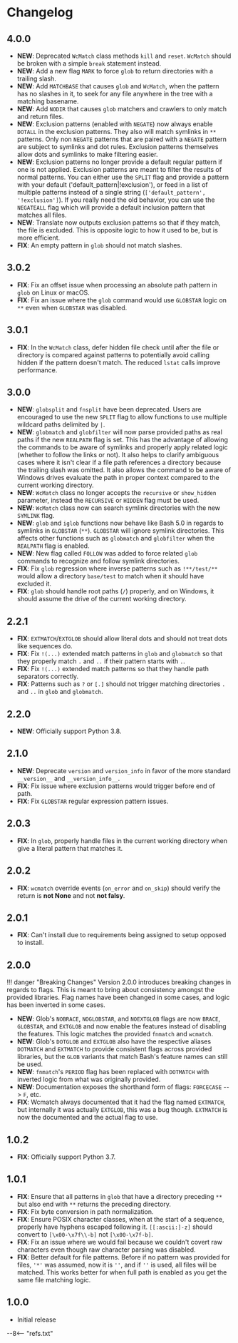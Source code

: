 # Changelog

## 4.0.0

- **NEW**: Deprecated `WcMatch` class methods `kill` and `reset`. `WcMatch` should be broken with a simple `break` statement instead.
- **NEW**: Add a new flag `MARK` to force `glob` to return directories with a trailing slash.
- **NEW**: Add `MATCHBASE` that causes `glob` and `WcMatch`, when the pattern has no slashes in it, to seek for any file anywhere in the tree with a matching basename.
- **NEW**: Add `NODIR` that causes `glob` matchers and crawlers to only match and return files.
- **NEW**: Exclusion patterns (enabled with `NEGATE`) now always enable `DOTALL` in the exclusion patterns. They also will match symlinks in `**` patterns. Only non `NEGATE` patterns that are paired with a `NEGATE` pattern are subject to symlinks and dot rules. Exclusion patterns themselves allow dots and symlinks to make filtering easier.
- **NEW**: Exclusion patterns no longer provide a default regular pattern if one is not applied. Exclusion patterns are
meant to filter the results of normal patterns. You can either use the `SPLIT` flag and provide a pattern with your default ('default_pattern|!exclusion'), or feed in a list of multiple patterns instead of a single string (`['default_pattern', '!exclusion']`). If you really need the old behavior, you can use the `NEGATEALL` flag which will provide a default inclusion pattern that matches all files.
- **NEW**: Translate now outputs exclusion patterns so that if they match, the file is excluded. This is opposite logic to how it used to be, but is more efficient.
- **FIX**: An empty pattern in `glob` should not match slashes.

## 3.0.2

- **FIX**: Fix an offset issue when processing an absolute path pattern in `glob` on Linux or macOS.
- **FIX**: Fix an issue where the `glob` command would use `GLOBSTAR` logic on `**` even when `GLOBSTAR` was disabled.

## 3.0.1

- **FIX**: In the `WcMatch` class, defer hidden file check until after the file or directory is compared against patterns to potentially avoid calling hidden if the pattern doesn't match. The reduced `lstat` calls improve performance.

## 3.0.0

- **NEW**: `globsplit` and `fnsplit` have been deprecated. Users are encouraged to use the new `SPLIT` flag to allow functions to use multiple wildcard paths delimited by `|`.
- **NEW**: `globmatch` and `globfilter` will now parse provided paths as real paths if the new `REALPATH` flag is set. This has the advantage of allowing the commands to be aware of symlinks and properly apply related logic (whether to follow the links or not). It also helps to clarify ambiguous cases where it isn't clear if a file path references a directory because the trailing slash was omitted. It also allows the command to be aware of Windows drives evaluate the path in proper context compared to the current working directory.
- **NEW**: `WcMatch` class no longer accepts the `recursive` or `show_hidden` parameter, instead the `RECURSIVE` or `HIDDEN` flag must be used.
- **NEW**: `WcMatch` class now can search symlink directories with the new `SYMLINK` flag.
- **NEW**: `glob` and `iglob` functions now behave like Bash 5.0 in regards to symlinks in `GLOBSTAR` (`**`). `GLOBSTAR` will ignore symlink directories. This affects other functions such as `globmatch` and `globfilter` when the `REALPATH` flag is enabled.
- **NEW**: New flag called `FOLLOW` was added to force related `glob` commands to recognize and follow symlink directories.
- **FIX**: Fix `glob` regression where inverse patterns such as `!**/test/**` would allow a directory `base/test` to match when it should have excluded it.
- **FIX**: `glob` should handle root paths (`/`) properly, and on Windows, it should assume the drive of the current working directory.

## 2.2.1

- **FIX**: `EXTMATCH`/`EXTGLOB` should allow literal dots and should not treat dots like sequences do.
- **FIX**: Fix `!(...)` extended match patterns in `glob` and `globmatch` so that they properly match `.` and `..` if their pattern starts with `.`.
- **FIX**: Fix `!(...)` extended match patterns so that they handle path separators correctly.
- **FIX**: Patterns such as `?` or `[.]` should not trigger matching directories `.` and `..` in `glob` and `globmatch`.

## 2.2.0

- **NEW**: Officially support Python 3.8.

## 2.1.0

- **NEW**: Deprecate `version` and `version_info` in favor of the more standard `__version__` and `__version_info__`.
- **FIX**: Fix issue where exclusion patterns would trigger before end of path.
- **FIX**: Fix `GLOBSTAR` regular expression pattern issues.

## 2.0.3

- **FIX**: In `glob`, properly handle files in the current working directory when give a literal pattern that matches it.

## 2.0.2

- **FIX**: `wcmatch` override events (`on_error` and `on_skip`) should verify the return  is **not None** and not **not falsy**.

## 2.0.1

- **FIX**: Can't install due to requirements being assigned to setup opposed to install.

## 2.0.0

!!! danger "Breaking Changes"
    Version 2.0.0 introduces breaking changes in regards to flags.  This is meant to bring about consistency amongst the provided libraries. Flag names have been changed in some cases, and logic has been inverted in some cases.

- **NEW**: Glob's `NOBRACE`, `NOGLOBSTAR`, and `NOEXTGLOB` flags are now `BRACE`, `GLOBSTAR`, and `EXTGLOB` and now enable the features instead of disabling the features. This logic matches the provided `fnmatch` and `wcmatch`.
- **NEW**: Glob's `DOTGLOB` and `EXTGLOB` also have the respective aliases `DOTMATCH` and `EXTMATCH` to provide consistent flags across provided libraries, but the `GLOB` variants that match Bash's feature names can still be used.
- **NEW**: `fnmatch`'s `PERIOD` flag has been replaced with `DOTMATCH` with inverted logic from what was originally provided.
- **NEW**: Documentation exposes the shorthand form of flags: `FORCECASE` --> `F`, etc.
- **FIX**: Wcmatch always documented that it had the flag named `EXTMATCH`, but internally it was actually `EXTGLOB`, this was a bug though. `EXTMATCH` is now the documented and the actual flag to use.

## 1.0.2

- **FIX**: Officially support Python 3.7.

## 1.0.1

- **FIX**: Ensure that all patterns in `glob` that have a directory preceding `**` but also end with `**` returns the preceding directory.
- **FIX**: Fix byte conversion in path normalization.
- **FIX**: Ensure POSIX character classes, when at the start of a sequence, properly have hyphens escaped following it. `[[:ascii:]-z]` should convert to `[\x00-\x7f\\-b]` not `[\x00-\x7f-b]`.
- **FIX**: Fix an issue where we would fail because we couldn't covert raw characters even though raw character parsing was disabled.
- **FIX**: Better default for file patterns.  Before if no pattern was provided for files, `'*'` was assumed, now it is `''`, and if `''` is used, all files will be matched. This works better for when full path is enabled as you get the same file matching logic.

## 1.0.0

- Initial release

--8<-- "refs.txt"
